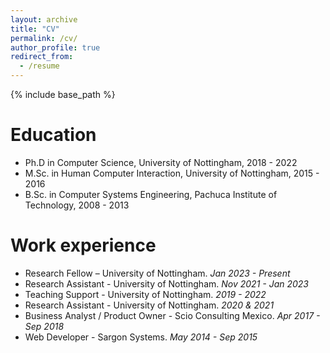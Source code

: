 ```yaml
---
layout: archive
title: "CV"
permalink: /cv/
author_profile: true
redirect_from:
  - /resume
---
```


{% include base_path %}

Education
======
* Ph.D in Computer Science, University of Nottingham, 2018 - 2022
* M.Sc. in Human Computer Interaction, University of Nottingham, 2015 - 2016
* B.Sc. in Computer Systems Engineering, Pachuca Institute of Technology, 2008 - 2013

Work experience
======
* Research Fellow – University of Nottingham. _Jan 2023 - Present_
* Research Assistant - University of Nottingham. _Nov 2021 - Jan 2023_
* Teaching Support - University of Nottingham. _2019 - 2022_
* Research Assistant - University of Nottingham. _2020 & 2021_
* Business Analyst / Product Owner - Scio Consulting Mexico. _Apr 2017 - Sep 2018_
* Web Developer - Sargon Systems. _May 2014 - Sep 2015_
